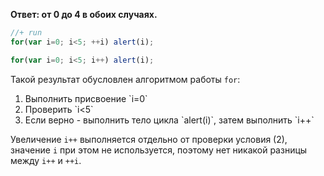 **Ответ: от 0 до 4 в обоих случаях.**

```js
//+ run
for(var i=0; i<5; ++i) alert(i);

for(var i=0; i<5; i++) alert(i);
```

Такой результат обусловлен алгоритмом работы `for`:
<ol>
<li>Выполнить присвоение `i=0`</li>
<li>Проверить `i<5`</li>
<li>Если верно - выполнить тело цикла `alert(i)`, затем выполнить `i++`</li>
</ol>

Увеличение `i++` выполняется отдельно от проверки условия (2), значение `i` при этом не используется, поэтому нет никакой разницы между `i++` и `++i`.